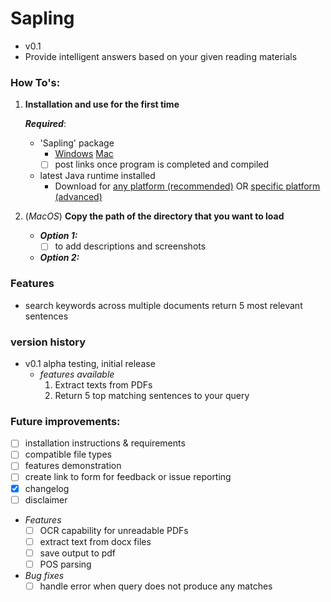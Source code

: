 # Sapling 
- v0.1
- Provide intelligent answers based on your given reading materials


### How To's:
1) **Installation and use for the first time**
	
	***Required***:
	- 'Sapling' package
		- [Windows]() [Mac]()
		- [ ] post links once program is completed and compiled

	- latest Java runtime installed 
		- Download for [any platform (recommended)](https://java.com/en/download/) OR [specific platform (advanced)](https://java.com/en/download/manual.jsp)

2) (*MacOS*) **Copy the path of the directory that you want to load**
	- ***Option 1:***
		- [ ] to add descriptions and screenshots

	- ***Option 2:***


### Features
- search keywords across multiple documents return 5 most relevant sentences



### version history
- v0.1 alpha testing, initial release
	- *features available*
		1. Extract texts from PDFs
		2. Return 5 top matching sentences to your query


### Future improvements:
- [ ] installation instructions & requirements
- [ ] compatible file types
- [ ] features demonstration
- [ ] create link to form for feedback or issue reporting 
- [x] changelog
- [ ] disclaimer
- *Features*
	- [ ] OCR capability for unreadable PDFs
	- [ ] extract text from docx files
	- [ ] save output to pdf
	- [ ] POS parsing
- *Bug fixes*
	- [ ] handle error when query does not produce any matches